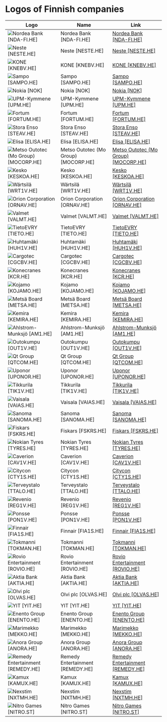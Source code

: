 # Logos of Finnish companies

| Logo | Name  | Link |
| ---- | ----  | ---- |
| ![Nordea Bank [NDA-FI.HE]](/img/128/NDA-FI.HE-e1013f78.png) | Nordea Bank [NDA-FI.HE] | [Nordea Bank [NDA-FI.HE]](nordea-bank/logo/)
| ![Neste [NESTE.HE]](/img/128/NESTE.HE-7f5cadf7.png) | Neste [NESTE.HE] | [Neste [NESTE.HE]](neste/logo/)
| ![KONE [KNEBV.HE]](/img/128/KNEBV.HE-43f60927.png) | KONE [KNEBV.HE] | [KONE [KNEBV.HE]](kone/logo/)
| ![Sampo [SAMPO.HE]](/img/128/SAMPO.HE-bb780825.png) | Sampo [SAMPO.HE] | [Sampo [SAMPO.HE]](sampo/logo/)
| ![Nokia [NOK]](/img/128/NOK-37aa4811.png) | Nokia [NOK] | [Nokia [NOK]](nokia/logo/)
| ![UPM-Kymmene [UPM.HE]](/img/128/UPM.HE-173d0de2.png) | UPM-Kymmene [UPM.HE] | [UPM-Kymmene [UPM.HE]](upm-kymmene/logo/)
| ![Fortum [FORTUM.HE]](/img/128/FORTUM.HE-c10e522f.png) | Fortum [FORTUM.HE] | [Fortum [FORTUM.HE]](fortum/logo/)
| ![Stora Enso [STEAV.HE]](/img/128/STEAV.HE-27d86cc7.png) | Stora Enso [STEAV.HE] | [Stora Enso [STEAV.HE]](stora-enso/logo/)
| ![Elisa [ELISA.HE]](/img/128/ELISA.HE-04b059d4.png) | Elisa [ELISA.HE] | [Elisa [ELISA.HE]](elisa/logo/)
| ![Metso Outotec (Mo Group) [MOCORP.HE]](/img/128/MOCORP.HE-a33df1f1.png) | Metso Outotec (Mo Group) [MOCORP.HE] | [Metso Outotec (Mo Group) [MOCORP.HE]](metso/logo/)
| ![Kesko [KESKOA.HE]](/img/128/KESKOA.HE-f873d1b5.png) | Kesko [KESKOA.HE] | [Kesko [KESKOA.HE]](kesko/logo/)
| ![Wärtsilä [WRT1V.HE]](/img/128/WRT1V.HE-dcded346.png) | Wärtsilä [WRT1V.HE] | [Wärtsilä [WRT1V.HE]](wartsila/logo/)
| ![Orion Corporation [ORNAV.HE]](/img/128/ORNAV.HE-78a52d7a.png) | Orion Corporation [ORNAV.HE] | [Orion Corporation [ORNAV.HE]](orion-corp/logo/)
| ![Valmet [VALMT.HE]](/img/128/VALMT.HE-3e9b0988.png) | Valmet [VALMT.HE] | [Valmet [VALMT.HE]](valmet/logo/)
| ![TietoEVRY [TIETO.HE]](/img/128/TIETO.HE-e428d598.png) | TietoEVRY [TIETO.HE] | [TietoEVRY [TIETO.HE]](tietoevry/logo/)
| ![Huhtamäki [HUH1V.HE]](/img/128/HUH1V.HE-53fcbf65.png) | Huhtamäki [HUH1V.HE] | [Huhtamäki [HUH1V.HE]](huhtamaki/logo/)
| ![Cargotec [CGCBV.HE]](/img/128/CGCBV.HE-554f8224.png) | Cargotec [CGCBV.HE] | [Cargotec [CGCBV.HE]](cargotec/logo/)
| ![Konecranes [KCR.HE]](/img/128/KCR.HE-90fcc256.png) | Konecranes [KCR.HE] | [Konecranes [KCR.HE]](konecranes/logo/)
| ![Kojamo [KOJAMO.HE]](/img/128/KOJAMO.HE-42dd8ca1.png) | Kojamo [KOJAMO.HE] | [Kojamo [KOJAMO.HE]](kojamo/logo/)
| ![Metsä Board [METSA.HE]](/img/128/METSA.HE-e2be9d1b.png) | Metsä Board [METSA.HE] | [Metsä Board [METSA.HE]](metsa-board/logo/)
| ![Kemira [KEMIRA.HE]](/img/128/KEMIRA.HE-8149e638.png) | Kemira [KEMIRA.HE] | [Kemira [KEMIRA.HE]](kemira/logo/)
| ![Ahlstrom-Munksjö [AM1.HE]](/img/128/AM1.HE-f8717a97.png) | Ahlstrom-Munksjö [AM1.HE] | [Ahlstrom-Munksjö [AM1.HE]](ahlstrom-munksjo/logo/)
| ![Outokumpu [OUT1V.HE]](/img/128/OUT1V.HE-e194d7d1.png) | Outokumpu [OUT1V.HE] | [Outokumpu [OUT1V.HE]](outokumpu/logo/)
| ![Qt Group [QTCOM.HE]](/img/128/QTCOM.HE-f341f6a0.png) | Qt Group [QTCOM.HE] | [Qt Group [QTCOM.HE]](qt/logo/)
| ![Uponor [UPONOR.HE]](/img/128/UPONOR.HE-bfaa1f26.png) | Uponor [UPONOR.HE] | [Uponor [UPONOR.HE]](uponor/logo/)
| ![Tikkurila [TIK1V.HE]](/img/128/TIK1V.HE-987bb9d6.png) | Tikkurila [TIK1V.HE] | [Tikkurila [TIK1V.HE]](tikkurila/logo/)
| ![Vaisala [VAIAS.HE]](/img/128/VAIAS.HE-46c21068.png) | Vaisala [VAIAS.HE] | [Vaisala [VAIAS.HE]](vaisala/logo/)
| ![Sanoma [SANOMA.HE]](/img/128/SANOMA.HE-41ae2b6f.png) | Sanoma [SANOMA.HE] | [Sanoma [SANOMA.HE]](sanoma/logo/)
| ![Fiskars [FSKRS.HE]](/img/128/FSKRS.HE-18ab5ed0.png) | Fiskars [FSKRS.HE] | [Fiskars [FSKRS.HE]](fiskars/logo/)
| ![Nokian Tyres [TYRES.HE]](/img/128/TYRES.HE-45a8ac44.png) | Nokian Tyres [TYRES.HE] | [Nokian Tyres [TYRES.HE]](nokian-tyres/logo/)
| ![Caverion [CAV1V.HE]](/img/128/CAV1V.HE-a8728e64.png) | Caverion [CAV1V.HE] | [Caverion [CAV1V.HE]](caverion/logo/)
| ![Citycon [CTY1S.HE]](/img/128/CTY1S.HE-39d49978.png) | Citycon [CTY1S.HE] | [Citycon [CTY1S.HE]](citycon/logo/)
| ![Terveystalo [TTALO.HE]](/img/128/TTALO.HE-4732d7bd.png) | Terveystalo [TTALO.HE] | [Terveystalo [TTALO.HE]](terveystalo/logo/)
| ![Revenio [REG1V.HE]](/img/128/REG1V.HE-12cdc443.png) | Revenio [REG1V.HE] | [Revenio [REG1V.HE]](revenio/logo/)
| ![Ponsse [PON1V.HE]](/img/128/PON1V.HE-16492676.png) | Ponsse [PON1V.HE] | [Ponsse [PON1V.HE]](ponsse/logo/)
| ![Finnair [FIA1S.HE]](/img/128/FIA1S.HE-af687267.png) | Finnair [FIA1S.HE] | [Finnair [FIA1S.HE]](finnair/logo/)
| ![Tokmanni [TOKMAN.HE]](/img/128/TOKMAN.HE-9a4b9260.png) | Tokmanni [TOKMAN.HE] | [Tokmanni [TOKMAN.HE]](tokmanni/logo/)
| ![Rovio Entertainment [ROVIO.HE]](/img/128/ROVIO.HE-cbd07053.png) | Rovio Entertainment [ROVIO.HE] | [Rovio Entertainment [ROVIO.HE]](rovio-entertainment/logo/)
| ![Aktia Bank [AKTIA.HE]](/img/128/AKTIA.HE-82f21290.png) | Aktia Bank [AKTIA.HE] | [Aktia Bank [AKTIA.HE]](aktia-bank/logo/)
| ![Olvi plc [OLVAS.HE]](/img/128/OLVAS.HE-18f35c9a.png) | Olvi plc [OLVAS.HE] | [Olvi plc [OLVAS.HE]](olvi-plc/logo/)
| ![YIT [YIT.HE]](/img/128/YIT.HE-9a1176bd.png) | YIT [YIT.HE] | [YIT [YIT.HE]](yit/logo/)
| ![Enento Group [ENENTO.HE]](/img/128/ENENTO.HE-f2f0b43e.png) | Enento Group [ENENTO.HE] | [Enento Group [ENENTO.HE]](enento-group/logo/)
| ![Marimekko [MEKKO.HE]](/img/128/MEKKO.HE-32d7e234.png) | Marimekko [MEKKO.HE] | [Marimekko [MEKKO.HE]](marimekko/logo/)
| ![Anora Group [ANORA.HE]](/img/128/ANORA.HE-662f8521.png) | Anora Group [ANORA.HE] | [Anora Group [ANORA.HE]](anora-group/logo/)
| ![Remedy Entertainment [REMEDY.HE]](/img/128/REMEDY.HE-93f199af.png) | Remedy Entertainment [REMEDY.HE] | [Remedy Entertainment [REMEDY.HE]](remedy-entertainment/logo/)
| ![Kamux [KAMUX.HE]](/img/128/KAMUX.HE-47e8295f.png) | Kamux [KAMUX.HE] | [Kamux [KAMUX.HE]](kamux/logo/)
| ![Nexstim [NXTMH.HE]](/img/128/NXTMH.HE-db45fcc7.png) | Nexstim [NXTMH.HE] | [Nexstim [NXTMH.HE]](nexstim/logo/)
| ![Nitro Games [NITRO.ST]](/img/128/NITRO.ST-155a2a26.png) | Nitro Games [NITRO.ST] | [Nitro Games [NITRO.ST]](nitro-games/logo/)
